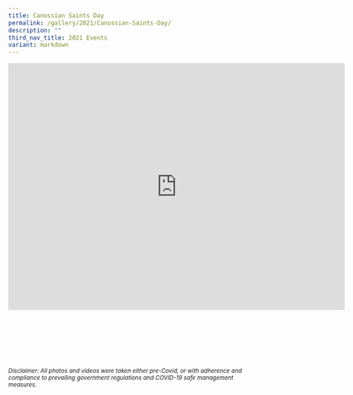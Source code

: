 ```yaml
---
title: Canossian Saints Day
permalink: /gallery/2021/Canossian-Saints-Day/
description: ""
third_nav_title: 2021 Events
variant: markdown
---
```

<iframe allowfullscreen="true" height="499" width="680" frameborder="0" src="https://docs.google.com/presentation/d/e/2PACX-1vShCCwOLWBxIUV-9EYdaOmSuh8-65U5ABMJbxw0ZU5Y5-Xr0OzBsSehtGDiVIfreSVYc70nfPL4GnRu/embed?start=true&amp;loop=true&amp;delayms=3000"></iframe>

<br><br><br><br><br><br>
<sup>_Disclaimer: All photos and videos were taken either pre-Covid, or with adherence and compliance to prevailing government regulations and COVID-19 safe management measures._</sup>